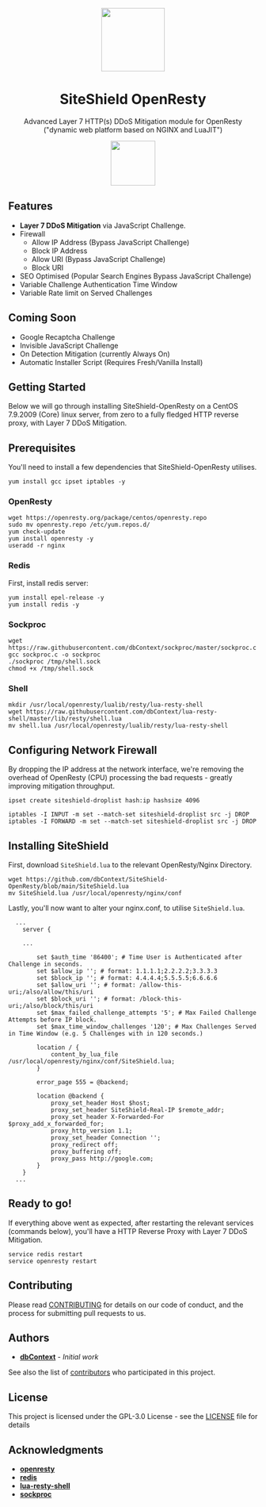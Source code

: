 <p align="center">
  <img src="https://github.com/dbContext/SiteShield-OpenResty/blob/main/docs/siteshield.svg" width="128">
  <h1 align="center">SiteShield OpenResty</h1>
  <p align="center">Advanced Layer 7 HTTP(s) DDoS Mitigation module for OpenResty ("dynamic web platform based on NGINX and LuaJIT")<p>
</p>
<p align="center">
  <img src="https://github.com/dbContext/SiteShield-OpenResty/workflows/CI/badge.svg" width="90">
</p>

## Features

* **Layer 7 DDoS Mitigation** via JavaScript Challenge.
* Firewall
  * Allow IP Address (Bypass JavaScript Challenge)
  * Block IP Address
  * Allow URI (Bypass JavaScript Challenge)
  * Block URI
* SEO Optimised (Popular Search Engines Bypass JavaScript Challenge)
* Variable Challenge Authentication Time Window
* Variable Rate limit on Served Challenges

## Coming Soon

* Google Recaptcha Challenge
* Invisible JavaScript Challenge
* On Detection Mitigation (currently Always On)
* Automatic Installer Script (Requires Fresh/Vanilla Install)

  
## Getting Started

Below we will go through installing SiteShield-OpenResty on a CentOS 7.9.2009 (Core) linux server, from zero to a fully fledged HTTP reverse proxy, with Layer 7 DDoS Mitigation.


## Prerequisites

You'll need to install a few dependencies that SiteShield-OpenResty utilises.

```
yum install gcc ipset iptables -y
```

### OpenResty

```
wget https://openresty.org/package/centos/openresty.repo
sudo mv openresty.repo /etc/yum.repos.d/
yum check-update
yum install openresty -y
useradd -r nginx
```


### Redis

First, install redis server:

```
yum install epel-release -y
yum install redis -y
```


### Sockproc

```
wget https://raw.githubusercontent.com/dbContext/sockproc/master/sockproc.c
gcc sockproc.c -o sockproc
./sockproc /tmp/shell.sock
chmod +x /tmp/shell.sock
```


### Shell

```
mkdir /usr/local/openresty/lualib/resty/lua-resty-shell
wget https://raw.githubusercontent.com/dbContext/lua-resty-shell/master/lib/resty/shell.lua
mv shell.lua /usr/local/openresty/lualib/resty/lua-resty-shell
```


## Configuring Network Firewall

By dropping the IP address at the network interface, we're removing the overhead of OpenResty (CPU) processing the bad requests - greatly improving mitigation throughput.

```
ipset create siteshield-droplist hash:ip hashsize 4096

iptables -I INPUT -m set --match-set siteshield-droplist src -j DROP
iptables -I FORWARD -m set --match-set siteshield-droplist src -j DROP
```


## Installing SiteShield

First, download `SiteShield.lua` to the relevant OpenResty/Nginx Directory.

```
wget https://github.com/dbContext/SiteShield-OpenResty/blob/main/SiteShield.lua
mv SiteShield.lua /usr/local/openresty/nginx/conf
```

Lastly, you'll now want to alter your nginx.conf, to utilise `SiteShield.lua`.

```
  ...
	server {
		
    ...

		set $auth_time '86400'; # Time User is Authenticated after Challenge in seconds.
		set $allow_ip ''; # format: 1.1.1.1;2.2.2.2;3.3.3.3
		set $block_ip ''; # format: 4.4.4.4;5.5.5.5;6.6.6.6
		set $allow_uri ''; # format: /allow-this-uri;/also/allow/this/uri
		set $block_uri ''; # format: /block-this-uri;/also/block/this/uri
		set $max_failed_challenge_attempts '5'; # Max Failed Challenge Attempts before IP block.
		set $max_time_window_challenges '120'; # Max Challenges Served in Time Window (e.g. 5 Challenges with in 120 seconds.)

		location / {
			content_by_lua_file /usr/local/openresty/nginx/conf/SiteShield.lua;
		}

		error_page 555 = @backend;
		
		location @backend {
			proxy_set_header Host $host;
			proxy_set_header SiteShield-Real-IP $remote_addr;
			proxy_set_header X-Forwarded-For $proxy_add_x_forwarded_for;
			proxy_http_version 1.1;
			proxy_set_header Connection '';
			proxy_redirect off;
			proxy_buffering off;
			proxy_pass http://google.com;
		}
	}
  ...
```


## Ready to go!

If everything above went as expected, after restarting the relevant services (commands below), you'll have a HTTP Reverse Proxy with Layer 7 DDoS Mitigation.

```
service redis restart
service openresty restart
```

## Contributing

Please read [CONTRIBUTING](CONTRIBUTING.md) for details on our code of conduct, and the process for submitting pull requests to us.


## Authors

* **[dbContext](https://github.com/dbContext)** - *Initial work*

See also the list of [contributors](https://github.com/dbContext/SiteShield-OpenResty/contributors) who participated in this project.


## License

This project is licensed under the GPL-3.0 License - see the [LICENSE](LICENSE) file for details


## Acknowledgments

* **[openresty](https://github.com/openresty/openresty)**
* **[redis](https://github.com/redis/redis)**
* **[lua-resty-shell](https://github.com/juce/lua-resty-shell)**
* **[sockproc](https://github.com/juce/sockproc)**
